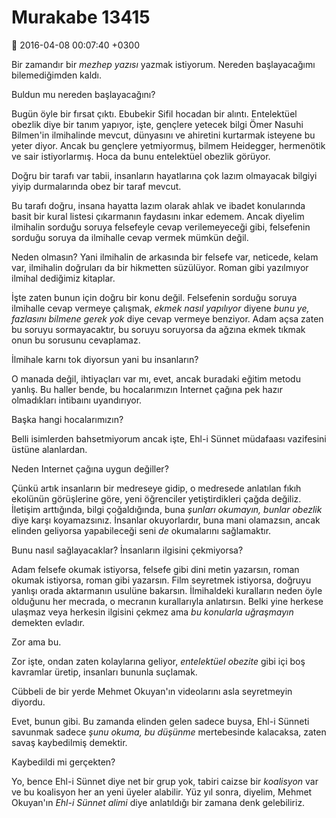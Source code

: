 Murakabe 13415
==============

:date: 2016-04-08 00:07:40 +0300

Bir zamandır bir *mezhep yazısı* yazmak istiyorum. Nereden başlayacağımı
bilemediğimden kaldı.

Buldun mu nereden başlayacağını?

Bugün öyle bir fırsat çıktı. Ebubekir Sifil hocadan bir alıntı. Entelektüel
obezlik diye bir tanım yapıyor, işte, gençlere yetecek bilgi Ömer Nasuhi
Bilmen'in ilmihalinde mevcut, dünyasını ve ahiretini kurtarmak isteyene bu yeter
diyor. Ancak bu gençlere yetmiyormuş, bilmem Heidegger, hermenötik ve sair
istiyorlarmış. Hoca da bunu entelektüel obezlik görüyor.

Doğru bir tarafı var tabii, insanların hayatlarına çok lazım olmayacak bilgiyi
yiyip durmalarında obez bir taraf mevcut.

Bu tarafı doğru, insana hayatta lazım olarak ahlak ve ibadet konularında basit
bir kural listesi çıkarmanın faydasını inkar edemem. Ancak diyelim ilmihalin
sorduğu soruya felsefeyle cevap verilemeyeceği gibi, felsefenin sorduğu soruya
da ilmihalle cevap vermek mümkün değil.

Neden olmasın? Yani ilmihalin de arkasında bir felsefe var, neticede, kelam var,
ilmihalin doğruları da bir hikmetten süzülüyor. Roman gibi yazılmıyor ilmihal
dediğimiz kitaplar.

İşte zaten bunun için doğru bir konu değil. Felsefenin sorduğu soruya ilmihalle
cevap vermeye çalışmak, *ekmek nasıl yapılıyor* diyene *bunu ye, fazlasını
bilmene gerek yok* diye cevap vermeye benziyor. Adam açsa zaten bu soruyu
sormayacaktır, bu soruyu soruyorsa da ağzına ekmek tıkmak onun bu sorusunu
cevaplamaz.

İlmihale karnı tok diyorsun yani bu insanların?

O manada değil, ihtiyaçları var mı, evet, ancak buradaki eğitim metodu
yanlış. Bu haller bende, bu hocalarımızın Internet çağına pek hazır olmadıkları
intibaını uyandırıyor.

Başka hangi hocalarımızın?

Belli isimlerden bahsetmiyorum ancak işte, Ehl-i Sünnet müdafaası vazifesini
üstüne alanlardan.

Neden Internet çağına uygun değiller?

Çünkü artık insanların bir medreseye gidip, o medresede anlatılan fıkıh ekolünün
görüşlerine göre, yeni öğrenciler yetiştirdikleri çağda değiliz. İletişim
arttığında, bilgi çoğaldığında, buna *şunları okumayın, bunlar obezlik* diye
karşı koyamazsınız. İnsanlar okuyorlardır, buna mani olamazsın, ancak elinden
geliyorsa yapabileceği seni *de* okumalarını sağlamaktır.

Bunu nasıl sağlayacaklar? İnsanların ilgisini çekmiyorsa?

Adam felsefe okumak istiyorsa, felsefe gibi dini metin yazarsın, roman okumak
istiyorsa, roman gibi yazarsın. Film seyretmek istiyorsa, doğruyu yanlışı orada
aktarmanın usulüne bakarsın. İlmihaldeki kuralların neden öyle olduğunu her
mecrada, o mecranın kurallarıyla anlatırsın. Belki yine herkese ulaşmaz veya
herkesin ilgisini çekmez ama *bu konularla uğraşmayın* demekten evladır.

Zor ama bu.

Zor işte, ondan zaten kolaylarına geliyor, *entelektüel obezite* gibi içi boş
kavramlar üretip, insanları bununla suçlamak.

Cübbeli de bir yerde Mehmet Okuyan'ın videolarını asla seyretmeyin diyordu.

Evet, bunun gibi. Bu zamanda elinden gelen sadece buysa, Ehl-i Sünneti savunmak
sadece *şunu okuma, bu düşünme* mertebesinde kalacaksa, zaten savaş kaybedilmiş
demektir.

Kaybedildi mi gerçekten?

Yo, bence Ehl-i Sünnet diye net bir grup yok, tabiri caizse bir *koalisyon* var
ve bu koalisyon her an yeni üyeler alabilir. Yüz yıl sonra, diyelim, Mehmet
Okuyan'ın *Ehl-i Sünnet alimi* diye anlatıldığı bir zamana denk gelebiliriz.
